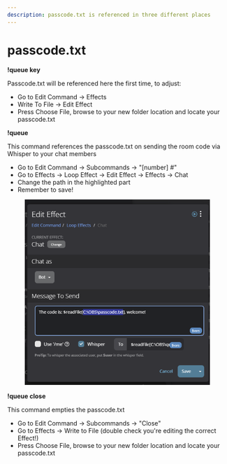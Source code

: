 ```yaml
---
description: passcode.txt is referenced in three different places
---
```


# passcode.txt

**!queue key**

Passcode.txt will be referenced here the first time, to adjust:

* Go to Edit Command -> Effects
* Write To File -> Edit Effect
* Press Choose File, browse to your new folder location and locate your passcode.txt

**!queue**&#x20;

This command references the passcode.txt on sending the room code via Whisper to your chat members

* Go to Edit Command -> Subcommands -> "\[number] #"
* Go to Effects -> Loop Effect -> Edit Effect -> Effects -> Chat
* Change the path in the highlighted part
* Remember to save!

<figure><img src="../../../.gitbook/assets/image.png" alt=""><figcaption></figcaption></figure>

**!queue close**

This command empties the passcode.txt

* Go to Edit Command -> Subcommands -> "Close"
* Go to Effects -> Write to File (double check you're editing the correct Effect!)
* Press Choose File, browse to your new folder location and locate your passcode.txt

